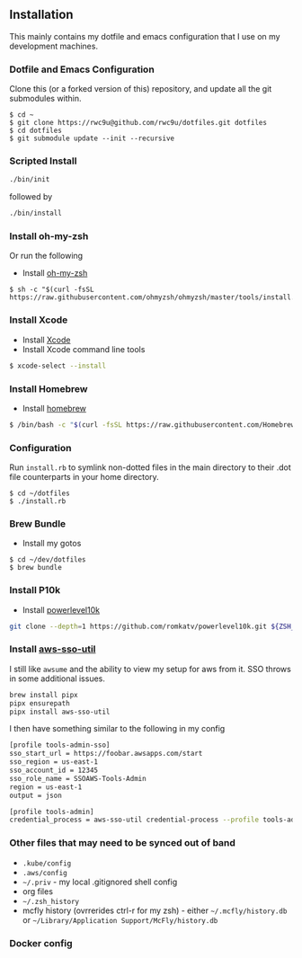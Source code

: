 ## Installation
This mainly contains my dotfile and emacs configuration that I use on my development machines.

### Dotfile and Emacs Configuration
Clone this (or a forked version of this) repository, and update all the git submodules within.

    $ cd ~
    $ git clone https://rwc9u@github.com/rwc9u/dotfiles.git dotfiles
    $ cd dotfiles
    $ git submodule update --init --recursive

### Scripted Install

``` bash
./bin/init
```

followed by

``` bash
./bin/install
```

### Install oh-my-zsh

Or run the following

* Install [oh-my-zsh](https://ohmyz.sh)
```
$ sh -c "$(curl -fsSL https://raw.githubusercontent.com/ohmyzsh/ohmyzsh/master/tools/install.sh)"
```

### Install Xcode

* Install [Xcode](https://developer.apple.com/xcode/)
* Install Xcode command line tools
```bash
$ xcode-select --install
```

### Install Homebrew 
* Install [homebrew](https://brew.sh/)
```bash
$ /bin/bash -c "$(curl -fsSL https://raw.githubusercontent.com/Homebrew/install/master/install.sh)"
```

### Configuration
Run `install.rb` to symlink non-dotted files in the main directory to their .dot file counterparts in your home directory.

    $ cd ~/dotfiles
    $ ./install.rb

### Brew Bundle
* Install my gotos
```
$ cd ~/dev/dotfiles
$ brew bundle
```

### Install P10k
* Install [powerlevel10k](https://github.com/romkatv/powerlevel10k)

``` bash
git clone --depth=1 https://github.com/romkatv/powerlevel10k.git ${ZSH_CUSTOM:-$HOME/.oh-my-zsh/custom}/themes/powerlevel10k
```

### Install [aws-sso-util](https://github.com/benkehoe/aws-sso-util)

I still like `awsume` and the ability to view my setup for aws from it. SSO throws in some additional issues.

``` bash
brew install pipx
pipx ensurepath
pipx install aws-sso-util
```

I then have something similar to the following in my config

``` bash
[profile tools-admin-sso]
sso_start_url = https://foobar.awsapps.com/start
sso_region = us-east-1
sso_account_id = 12345
sso_role_name = SSOAWS-Tools-Admin
region = us-east-1
output = json

[profile tools-admin]
credential_process = aws-sso-util credential-process --profile tools-admin-sso
```

### Other files that may need to be synced out of band

* `.kube/config`
* `.aws/config`
* `~/.priv` - my local .gitignored shell config
* org files 
* `~/.zsh_history`
* mcfly history (ovrrerides ctrl-r for my zsh) - either `~/.mcfly/history.db` or `~/Library/Application Support/McFly/history.db`


### Docker config

